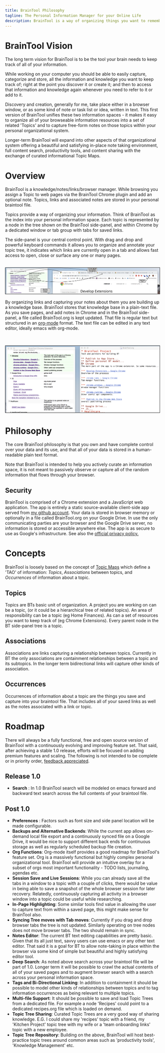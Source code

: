 ```yaml
---
title: BrainTool Philosophy
tagline: The Personal Information Manager for your Online Life
description: BrainTool is a way of organizing things you want to remember and get back to, using notes and nested tags. Its also a better way to control your browser.
---
```


# BrainTool Vision
The long term vision for BrainTool is to be the tool your brain needs to keep track of all of your information.

While working on your computer you should be able to easily capture, categorize and store, all the information and knowledge you want to keep track of; right at the point you discover it or create it; and then to access that information and knowledge again whenever you need to refer to it or add to it. 

Discovery and creation, generally for me, take place either in a browser window, or as some kind of note or task list or idea, written in text. This first version of BrainTool unifies these two information spaces - it makes it easy to organize all of your browseable information resources into a set of related 'Topics' and to capture free-form notes on those topics within your personal organizational system.

Longer-term BrainTool will expand into other aspects of that organizational system offering a beautiful and satisfying in-place note taking environment, full content search, productivity tools, and content sharing with the exchange of curated informational Topic Maps.

# Overview
BrainTool is a knowledge/notes/links/browser manager. While browsing you assign a Topic to web pages via the BrainTool Chrome plugin and add an optional note. Topics, links and associated notes are stored in your personal braintool file. 

Topics provide a way of organizing your information. Think of BrainTool as the index into your personal information space. Each topic is represented by a node in the tree shown on the BrainTool side-panel, and within Chrome by a dedicated window or tab group with tabs for saved links. 

The side-panel is your central control point. With drag and drop and powerful keyboard commands it allows you to organize and annotate your topic tree, it indicates which links are currently open in a tab and allows fast access to open, close or surface any one or many pages.

<br/>
<img src="/site/bt-screenshot1.png" style="border:solid; border-width:thin;">

By organizing links and capturing your notes about them you are building up a knowledge base. BrainTool stores that knowledge base in a plain-text file. As you save pages, and add notes in Chrome and in the BrainTool side-panel, a file called BrainTool.org is kept updated. That file is regular text but structured in an [org-mode](http://orgmode.org) format. The text file can be edited in any text editor, ideally emacs with org-mode.
<!--
<br/>
<br/><br/>
<img src="/site/bt-screenshot4.png" style="border:solid; width:50%; border-width:thin;">
-->
<br/><br/>
<img src="/site/bt-screenshot2.png" style="border:solid; border-width:thin;">

# Philosophy
The core BrainTool philosophy is that you own and have complete control over your data and its use, and that all of your data is stored in a human-readable plain text format. 

Note that BrainTool is intended to help you actively curate an information space, it is not meant to passively observe or capture all of the random information that flows through your browser.

## Security
BrainTool is comprised of a Chrome extension and a JavaScript web application. The app is entirely a static source-available client-side app served from [my github account](https://github.com/tconfrey/BrainTool). Your data is stored in browser memory or optionally in a file called BrainTool.org on your Google Drive. In use the only communicating parties are your browser and the Google Drive server, no information is stored or accessible anywhere else. The app is as secure to use as Google's infrastructure. See also the [official privacy policy.](./BrainToolPrivacyPolicy.pdf)

# Concepts
BrainTool is loosely based on the concept of [Topic Maps](https://ontopia.net/topicmaps/materials/tao.html) which define a 'TAO' of information: _Topics_, _Associations_ between topics, and _Occurrences_ of information about a topic. 

## Topics
Topics are BTs basic unit of organization. A project you are working on can be a topic, (or it could be a hierarchical tree of related topics). An area of responsibility can be a topic (eg Home Finances). As can a set of resources you want to keep track of (eg Chrome Extensions). Every parent node in the BT side-panel tree is a topic.

## Associations
Associations are links capturing a relationship between topics. Currently in BT the only associations are containment relationships between a topic and its subtopics. In the longer term bidirectional links will capture other kinds of association.

## Occurrences
Occurrences of information about a topic are the things you save and capture into your braintool file. That includes all of your saved links as well as the notes associated with a link or topic.

# Roadmap
There will always be a fully functional, free and open source version of BrainTool with a continuously evolving and improving feature set. That said, after achieving a stable 1.0 release, efforts will be focused on adding premium features and scaling. The following is not intended to be complete or in priority order, [feedback appreciated](https://groups.google.com/u/0/g/braintool-discussion).


## Release 1.0
- **Search** : In 1.0 BrainTool search will be modeled on emacs forward and backward text search across the full contents of your braintool file.

## Post 1.0
- **Preferences** : Factors such as font size and side panel location will be made configurable.
- **Backups and Alternative Backends**: While the current app allows on-demand local file export and a continuously synced file on a Google Drive, it would be nice to support different back ends for continuous storage as well as regularly scheduled backup file creation.
- **Org Functions**: Org-mode itself provides a good roadmap for BrainTool's feature set. Org is a massively functional but highly complex personal organizational tool. BrainTool will provide an intuitive overlay for a subset of orgs most important functionality - TODO lists, journaling, agendas etc.
- **Session Save and Live Sessions**: While you can already save all the tabs in a window to a topic with a couple of clicks, there would be value in being able to save a snapshot of the whole browser session for later recovery. Relatedly, continuously capturing all activity in a browser window into a topic could be useful while researching.
- **In-Page Highlighting**: Some similar tools find value in allowing the user to capture text from within a saved page, this might make sense for BrainTool also.
- **Syncing Tree moves with Tab moves**: Currently if you drag and drop browser tabs the tree is not updated. Similarly operating on tree nodes does not move browser tabs. The two should remain in sync.
- **Notes Editor**: The current BT text editing capabilities are pretty basic. Given that its all just text, savvy users can use emacs or any other text editor. That said it is a goal for BT to allow note-taking in place within the browser via some kind of simple but beautiful and highly satisfying editor tool.
- **Deep Search**: As noted above search across your braintool file will be part of 1.0. Longer term it will be possible to crawl the actual contents of all of your saved pages and to augment browser search with a search across your personal information space.
- **Tags and Bi-Directional Linking**: In addition to containment it should be possible to model other kinds of relationships between topics and to tag information occurrences as being relevant to multiple topics.
- **Multi-file Support**: It should be possible to save and load Topic Trees from a dedicated file. For example a node 'Recipes' could point to a dedicated recipes.org file which is loaded on demand.
- **Topic Tree Sharing**: Curated Topic Trees are a very good way of sharing knowledge. E.G. I could share my 'recipes' topic with a friend, my 'Kitchen Project' topic tree with my wife or a 'team onboarding links' topic with a new employee.
- **Topic Tree Repository**: Building on the above, BrainTool will host best-practice topic trees around common areas such as 'productivity tools', 'Knowledge Management' etc.
